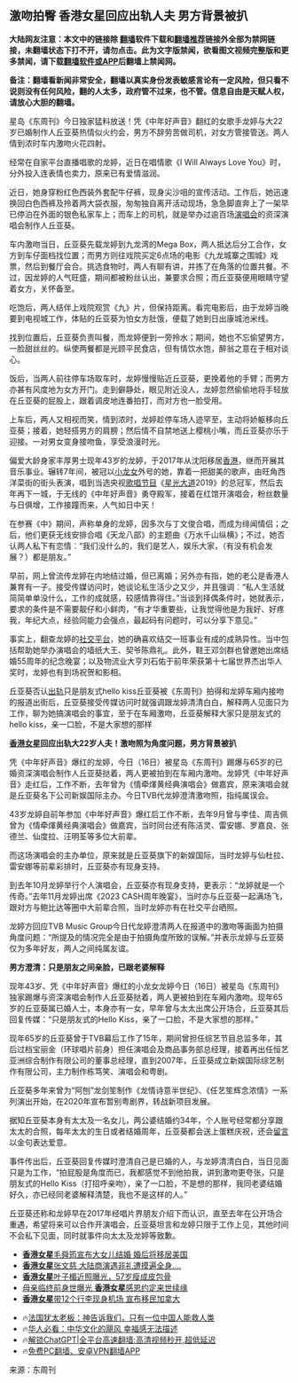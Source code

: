  <!-- 面包屑导航 --> <h2>激吻拍臀 香港女星回应出轨人夫 男方背景被扒</h2> <p class="notice"><b>大陆网友注意：本文中的链接除 <a href="https://github.com/bannedbook/fanqiang" >翻墙</a>软件下载和<a href="https://github.com/killgcd/justmysocks/blob/master/README.md">翻墙推荐</a>链接外全部为禁网链接，未翻墙状态下打不开，请勿点击。此为文字版禁闻，欲看图文视频完整版和更多禁闻，请下载<a href="https://github.com/bannedbook/fanqiang">翻墙软件或APP</a>后翻墙上禁闻网。</p><p>备注：翻墙看新闻非常安全，翻墙以真实身份发表敏感言论有一定风险，但只看不说则没有任何风险，翻的人太多，政府管不过来，也不管。信息自由是天赋人权，请放心大胆的翻墙。</b></p>  <div class="entry"> <p>星岛《东周刊》今日独家猛料放送！凭《中年好声音》翻红的女歌手龙婷与大22岁已婚制作人丘亚葵热情似火约会，男方不辞劳苦做司机，对女方管接管送。两人情到浓时车内激吻火花四射。</p> <p>经常在自家平台直播唱歌的龙婷，近日在唱情歌《I Will Always Love You》时，分外投入连表情也卖力，原来已有爱情滋润。</p> <p>近日，她身穿粉红色西装外套配牛仔裤，现身尖沙咀的宣传活动。工作后，她迅速换回白色西裤及拎着两大袋衣服，匆匆独自离开活动现场，急急脚直奔上了一架早已停泊在外面的银色私家车上；而车上的司机，就是举办过逾百场<a href="https://www.bannedbook.org/bnews/tag/%e6%bc%94%e5%94%b1%e4%bc%9a/" class="st_tag internal_tag" rel="tag" title="标签 演唱会 下的日志">演唱会</a>的资深演唱会制作人丘亚葵。</p> <p>车内激吻当日，丘亚葵先载龙婷到九龙湾的Mega Box，两人抵达后分工合作，女方到车仔面档找位置；而男方则往戏院买定6点场的电影《九龙城寨之围城》戏票，然后到餐厅会合。挑选食物时，两人有聊有讲，并拣了在角落的位置共餐。不过，因龙婷的人气旺盛，期间都被粉丝认出，兼要求合照；而丘亚葵便用眼睛守望着女方，关怀备至。</p> <p>吃饱后，两人结伴上戏院观赏《九》片，但保持距离。看完电影后，由于龙婷当晚要到电视城工作，体贴的丘亚葵为怕女方肚饿，便载了她到日出康城池米线。</p> <p>找到位置后，丘亚葵负责叫餐，而龙婷便到一旁拎水；期间，她也不忘偷望男方，一脸甜丝丝的。纵使两餐都是光顾平民食店，但有情饮水饱，醉翁之意在于相对谈心。</p>  <p>饭后，当两人前往停车场取车时，龙婷慢慢贴近丘亚葵，更挽着他的手臂；而男方亦甚有风度地为女方开门。走到僻静处，眼见附近没人，龙婷忽然偷偷地将手轻放在丘亚葵的屁股上，跟着调皮地连番拍打，而对方也一脸受用。</p> <p>上车后，两人又相视而笑，情到浓时，龙婷趁停车场人迹罕至，主动将娇躯移向丘亚葵；接着，她轻搭男方的肩膀；然后情不自禁地送上樱桃小嘴，而丘亚葵亦乐于迎接。一对男女变身接吻鱼，享受浪漫时光。</p> <p>偏爱大龄身家丰厚男士现年43岁的龙婷，于2017年从沈阳移居<a href="https://www.bannedbook.org/bnews/tag/%e9%a6%99%e6%b8%af/" class="st_tag internal_tag" rel="tag" title="标签 香港 下的日志">香港</a>，继而开展其音乐事业。辗转7年间，被冠以<a href="https://www.bannedbook.org/bnews/tag/%e5%b0%8f%e9%be%99%e5%a5%b3/" class="st_tag internal_tag" rel="tag" title="标签 小龙女 下的日志">小龙女</a>外号的她，靠着一把甜美的歌声，由旺角西洋菜街的街头表演，唱到当选央视<a href="https://www.bannedbook.org/bnews/tag/%E6%AD%8C%E5%94%B1%E8%8A%82%E7%9B%AE/" class="st_tag internal_tag" rel="tag" title="标签 歌唱节目 下的日志">歌唱节目</a>《<a href="https://www.bannedbook.org/bnews/tag/%e6%98%9f%e5%85%89%e5%a4%a7%e9%81%93/" class="st_tag internal_tag" rel="tag" title="标签 星光大道 下的日志">星光大道</a>2019》的总冠军，然后去年再下一城，于无线的《中年好声音》勇夺殿军，接着在红馆开演唱会，粉丝数量与日俱增，工作接蹱而来，人气如日中天！</p> <p>在参赛《中》期间，声称单身的龙婷，因多次与丁文俊合唱，而成为绯闻情侣；之后，他们更获无线安排合唱《天龙八部》的主题曲《万水千山纵横》；不过，她否认两人私下有恋情︰“我们没什么的，我们是艺人，娱乐大家，（有没有机会发展？）都是朋友。”</p> <p>早前，网上曾流传龙婷在内地结过婚，但已离婚；另外亦有指，她的老公是香港人兼育有一子。接受传媒访问时，她谈论私生活少之又少，并且强调︰“私人生活就简简单单没什么，工作的成就感，较感情靠得住。”当谈到择偶条件时，她就表示，要求的条件是不需要靓仔和小鲜肉，“有才华重要些，让我觉得他是为我好、好疼我，年纪大点，经验同能力会强点，最起码有问题时，可以分享下意见。”</p> <p>事实上，翻查龙婷的<a href="https://www.bannedbook.org/bnews/tag/%E7%A4%BE%E4%BA%A4%E5%B9%B3%E5%8F%B0/" class="st_tag internal_tag" rel="tag" title="标签 社交平台 下的日志">社交平台</a>，她的确喜欢结交一班事业有成的成熟异性。当中包括帮助她举办演唱会的墙纸大王、契爷陈鼎礼。此外，鞋王邓剑群也曾邀她出席结婚55周年的纪念晚宴；以及物流业大亨刘石佑于前年荣获第十七届世界杰出华人奖时，龙婷也有到场祝贺和影相。</p>  <p>丘亚葵否认<a href="https://www.bannedbook.org/bnews/tag/%e5%87%ba%e8%bd%a8/" class="st_tag internal_tag" rel="tag" title="标签 出轨 下的日志">出轨</a>只是朋友式hello kiss丘亚葵被《东周刊》拍得和龙婷车厢内接吻的报道出街后，丘亚葵接受传媒访问时就强调跟龙婷清清白白，解释两人见面只为工作，聊为她搞演唱会的事宜，至于在车厢激吻，丘亚葵解释大家只是朋友式的hello kiss，亲一口脸，不是大家想的那样</p> <p><strong><a href="https://www.bannedbook.org/bnews/tag/%E9%A6%99%E6%B8%AF%E5%A5%B3%E6%98%9F/" class="st_tag internal_tag" rel="tag" title="标签 香港女星 下的日志">香港女星</a>回应出轨大22岁人夫！激吻照为角度问题，男方背景被扒</strong></p> <p>凭《中年好声音》爆红的龙婷，今日（16日）被星岛《东周刊》踢爆与65岁的已婚资深演唱会制作人丘亚葵挞着，两人更被拍到在车厢内激吻。龙婷凭《中年好声音》走红后，工作不断，去年曾为《情牵煇黄经典演唱会》做嘉宾，原来演唱会就是丘亚葵名下公司新娱国际主办。今日TVB代龙婷澄清激吻照，指纯属误会。</p> <p>43岁龙婷自前年参加《中年好声音》爆红后工作不断，去年9月曾与李佳、周吉佩曾为《情牵煇黄经典演唱会》做嘉宾，当时同台还有陈洁灵、雷安娜、罗嘉良、张德兰、仙度拉、汪明荃等多位大前辈。</p> <p>而这场演唱会的主办单位，原来就是丘亚葵旗下的新娱国际，当时龙婷与仙杜拉、雷安娜等前辈彩排时，丘亚葵亦有现身支持。</p> <p>到去年10月龙婷举行个人演唱会，丘亚葵亦有现身支持，更表示：“龙婷就是一个传奇。”去年11月龙婷出席《2023 CASH周年晚宴》，当时亦与丘亚葵一起满场飞，跟对方与鲍比达等圈中大前辈合照，当时龙婷亦有在社交平台晒照。</p>  <p>龙婷方回应TVB Music Group今日代龙婷澄清两人在报道中的激吻等画面为拍摄角度问题：“所提及的情况完全是由于拍摄角度所致的误解。”并表示龙婷与丘亚葵仅为多年好友，两人之间纯属友谊。</p> <p><strong>男方澄清：只是朋友之间亲脸，已跟老婆解释</strong></p> <p>现年43岁、凭《中年好声音》爆红的小龙女龙婷今日（16日）被星岛《东周刊》独家踢爆与资深演唱会制作人丘亚葵挞着，两人更被拍到在车厢内激吻。现年65岁的丘亚葵属已婚人士，本身亦有一女，早年曾与太太出席公开场合，丘亚葵其后回复传媒：“只是朋友式的Hello Kiss，亲了一口脸，不是大家想的那样。”</p> <p>现年65岁的丘亚葵曾于TVB幕后工作了15年，期间曾担任综艺节目总监多年，其后过档宝丽金（环球唱片前身）担任演唱会及商品事务部总经理，接着再出任恒艺亚洲综合制作有限公司的董事总经理，直到2007年，丘亚葵成立新娱国际综艺制作有限公司，主力制作栋笃笑、演唱会和粤剧。</p> <p>丘亚葵多年来曾为“阿刨”龙剑笙制作《龙情诗意半世纪》、《任艺笙辉念浓情》一系列演出开始，在2020年宣布暂别粤剧界，转战新项目发展。</p> <p>据知丘亚葵本身有太太及一名女儿，两公婆结婚约34年，个人账号经常都分享跟太太的合照，每年太太的生日或者结婚周年，丘亚葵都会送上蛋糕庆祝，还会<span class='wp_keywordlink'><a href="https://www.bannedbook.org/bnews/tougao/" title="留言" target="_blank">留言</a></span>以金句表达爱意。</p>  <p>事件传出后，丘亚葵回复传媒时澄清自己是已婚的人，与龙婷清清白白，当日见面只是为工作，“拍屁股是角度而已，我都感觉不到他拍我，讲到激吻更夸张，只是朋友式的Hello Kiss（打招呼亲吻），亲了一口脸，不是想的那样，我同老婆结婚好久，亦已经同老婆解释清楚，我也不是这样的人。”</p> <p>丘亚葵还称和龙婷早在2017年经唱片界朋友介绍下而认识，直至去年在公开场合重遇，希望将来可以合作开演唱会，丘亚葵坦言和龙婷只限于工作上见，其他时间不会私下见面，同时就事件向太太及龙婷等致歉。</p> <!--<div id="taboola-mid-1"></div>--><ul class='op-related-articles' title='相关阅读'> <li><a href='https://www.bannedbook.org/bnews/yule/20240629/2056082.html' target='_blank'><b>香港女星</b>毛舜筠宣布大女儿结婚 婚后将移居美国</a></li> <li><a href='https://www.bannedbook.org/bnews/yule/20240622/2053261.html' target='_blank'><b>香港女星</b>张文慈 大陆商演遇非礼遭摸遍全身….</a></li> <li><a href='https://www.bannedbook.org/bnews/yule/20231124/1965313.html' target='_blank'><b>香港女星</b>叶子楣近照曝光，57岁瘦成皮包骨</a></li> <li><a href='https://www.bannedbook.org/bnews/baitai/20230515/1884230.html' target='_blank'>母亲临终前身世曝光 <b>香港女星</b>感恩约定来世续缘</a></li> <li><a href='https://www.bannedbook.org/bnews/yule/20220812/1770626.html' target='_blank'><b>香港女星</b>带12个行李现身机场 宣布移民加拿大</a></li> </ul> <ul class="texttj"> <li>🔥<a href="https://www.bannedbook.org/bnews/ssgc/20230219/1850782.html" target="_blank">法国犹太老板：神告诉我们，只有一位中国人能救人类</a></li> <li>🔥<a href="https://www.bannedbook.org/bnews/comments/20220220/1694796.html" target="_blank">华人必看：中华文化的飓风 幸福感无法描述</a></li> <li>🔥<a href="https://github.com/bannedbook/fanqiang/wiki/V2ray%E6%9C%BA%E5%9C%BA" target="_blank">解锁ChatGPT|全平台高速翻墙:高清视频秒开,超低延迟</a></li> <li>🔥<a href="https://github.com/bannedbook/fanqiang/wiki/%E7%A6%81%E9%97%BB%E7%BD%91%E5%AE%89%E5%8D%93%E7%BF%BB%E5%A2%99%E6%96%B0%E9%97%BBAPP" target="_blank">免费PC翻墙、安卓VPN翻墙APP</a></li> </ul><p class="src-info">来源：东周刊 </p><a name='sharetosocial'></a> <div style="margin-bottom:5px;padding-bottom:5px;clear:both"> <div id="archive-pix-1" class="banner-ads"> <!-- AuctionX Display platform tag START --> <div id="27602x728x90x621x_ADSLOT1" clicktrack="%%CLICK_URL_ESC%%"></div>  <!-- AuctionX Display platform tag END --> </div> <div id="archive-pix-2" class="banner-ads"> <!-- AuctionX Display platform tag START --> <div id="27556x300x250x621x_ADSLOT1" clicktrack="%%CLICK_URL_ESC%%" style="margin:0 auto;text-align:center"></div>  <!-- AuctionX Display platform tag END --> </div> </div>  <div id="archive-pix-1" class="banner-ads"> <!-- AuctionX Display platform tag START --> <div id="27603x728x90x621x_ADSLOT1" clicktrack="%%CLICK_URL_ESC%%"></div>  <!-- AuctionX Display platform tag END --> </div> </div><!--END ENTRY--> 